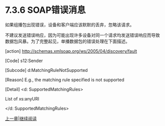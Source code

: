 # 7.3.6 SOAP错误消息

如果组播包出现错误，设备和客户端应该默默的丢弃，忽略该请求。

不建议发送错误响应，因为可能出现许多设备对同一个请求均发送错误响应而导致数据包风暴。为了完整起见，单播数据包的错误处理在下面描述。

[action] http://schemas.xmlsoap.org/ws/2005/04/discovery/fault

[Code] s12:Sender

[Subcode] d:MatchingRuleNotSupported

[Reason] E.g., the matching rule specified is not supported

[Detail] <d: SupportedMatchingRules>

List of xs:anyURI

</d: SupportedMatchingRules>

[上一章](07.03.05.md)|[继续阅读](07.04.00.md)
